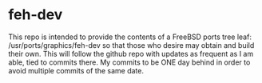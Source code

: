 # feh-dev
This repo is intended to provide the contents of a FreeBSD ports tree leaf: /usr/ports/graphics/feh-dev so that those who desire may obtain and build their own. This will follow the github repo with updates as frequent as I am able, tied to commits there. My commits to be ONE day behind in order to avoid multiple commits of the same date.
